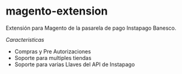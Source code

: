 magento-extension
=================

Extensión para Magento de la pasarela de pago Instapago Banesco.

*Caracteristicas*
- Compras y Pre Autorizaciones
- Soporte para multiples tiendas
- Soporte para varias Llaves del API de Instapago
